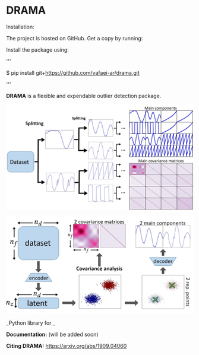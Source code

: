 DRAMA
=======

Installation:

The project is hosted on GitHub. Get a copy by running:


Install the package using:

'''

$ pip install git+https://github.com/vafaei-ar/drama.git

'''

**DRAMA** is a flexible and expendable outlier detection package.


<p align="center">
  <img src="./images/pipeline.jpg" width="800"/>
</p>


<p align="center">
  <img src="./images/splitting.jpg" width="700"/>
</p>


_Python library for _


**Documentation:** (will be added soon)

**Citing DRAMA:** https://arxiv.org/abs/1909.04060
